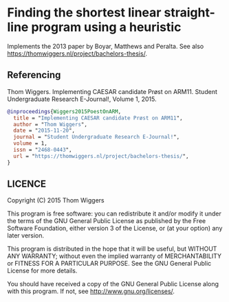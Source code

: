 Finding the shortest linear straight-line program using a heuristic
===================================================================

Implements the 2013 paper by Boyar, Matthews and Peralta. See also
https://thomwiggers.nl/project/bachelors-thesis/.

Referencing
-----------

Thom Wiggers. Implementing CAESAR candidate Prøst on ARM11. Student Undergraduate Research E-Journal!, Volume 1, 2015.

```bibtex
@inproceedings{Wiggers2015PoestOnARM,
  title = "Implementing CAESAR candidate Prøst on ARM11",
  author = "Thom Wiggers",
  date = "2015-11-20",
  journal = "Student Undergraduate Research E-Journal!",
  volume = 1,
  issn = "2468-0443",
  url = "https://thomwiggers.nl/project/bachelors-thesis/",
}
```


LICENCE
-------
Copyright (C) 2015  Thom Wiggers

This program is free software: you can redistribute it and/or modify
it under the terms of the GNU General Public License as published by
the Free Software Foundation, either version 3 of the License, or
(at your option) any later version.

This program is distributed in the hope that it will be useful,
but WITHOUT ANY WARRANTY; without even the implied warranty of
MERCHANTABILITY or FITNESS FOR A PARTICULAR PURPOSE.  See the
GNU General Public License for more details.

You should have received a copy of the GNU General Public License
along with this program.  If not, see <http://www.gnu.org/licenses/>.
